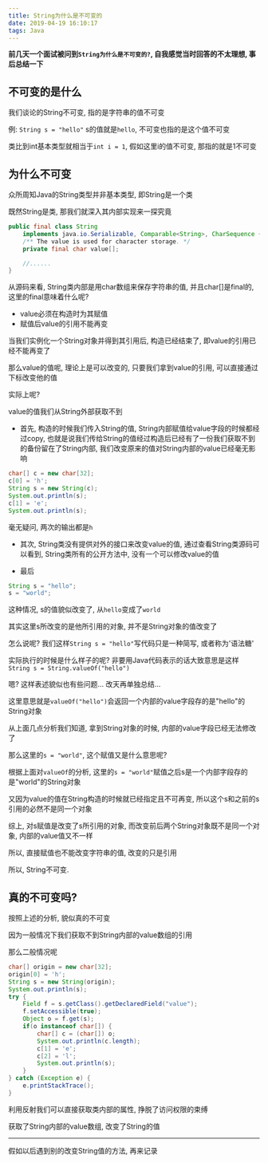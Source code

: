 ```yaml
---
title: String为什么是不可变的
date: 2019-04-19 16:10:17
tags: Java
---
```


**前几天一个面试被问到`String为什么是不可变的?`, 自我感觉当时回答的不太理想, 事后总结一下**

## 不可变的是什么

我们谈论的String不可变, 指的是字符串的值不可变

例: `String s = "hello"` s的值就是`hello`, 不可变也指的是这个值不可变

类比到int基本类型就相当于`int i = 1`, 假如这里i的值不可变, 那指的就是1不可变

## 为什么不可变

众所周知Java的String类型并非基本类型, 即String是一个类

既然String是类, 那我们就深入其内部实现来一探究竟

```java
public final class String
    implements java.io.Serializable, Comparable<String>, CharSequence {
    /** The value is used for character storage. */
    private final char value[];

    //......
}
```

从源码来看, String类内部是用char数组来保存字符串的值, 并且char[]是final的, 这里的final意味着什么呢?

- value必须在构造时为其赋值
- 赋值后value的引用不能再变

当我们实例化一个String对象并得到其引用后, 构造已经结束了, 即value的引用已经不能再变了

那么value的值呢, 理论上是可以改变的, 只要我们拿到value的引用, 可以直接通过下标改变他的值

实际上呢?

value的值我们从String外部获取不到

- 首先, 构造的时候我们传入String的值, String内部赋值给value字段的时候都经过copy, 也就是说我们传给String的值经过构造后已经有了一份我们获取不到的备份留在了String内部, 我们改变原来的值对String内部的value已经毫无影响

```java
char[] c = new char[32];
c[0] = 'h';
String s = new String(c);
System.out.println(s);
c[1] = 'e';
System.out.println(s);
```

毫无疑问, 两次的输出都是`h`

- 其次, String类没有提供对外的接口来改变value的值, 通过查看String类源码可以看到, String类所有的公开方法中, 没有一个可以修改value的值

- 最后

```java
String s = "hello";
s = "world";
```

这种情况, s的值貌似改变了, 从`hello`变成了`world`

其实这里s所改变的是他所引用的对象, 并不是String对象的值改变了

怎么说呢? 我们这样`String s = "hello"`写代码只是一种简写, 或者称为'语法糖'

实际执行的时候是什么样子的呢? 非要用Java代码表示的话大致意思是这样`String s = String.valueOf("hello")`

嗯? 这样表述貌似也有些问题... 改天再单独总结...

这里意思就是`valueOf("hello")`会返回一个内部的value字段存的是"hello"的String对象

从上面几点分析我们知道, 拿到String对象的时候, 内部的value字段已经无法修改了

那么这里的`s = "world"`, 这个赋值又是什么意思呢?

根据上面对`valueOf`的分析, 这里的`s = "world"`赋值之后s是一个内部字段存的是"world"的String对象

又因为value的值在String构造的时候就已经指定且不可再变, 所以这个s和之前的s引用的必然不是同一个对象

综上, 对s赋值是改变了s所引用的对象, 而改变前后两个String对象既不是同一个对象, 内部的value值又不一样

所以, 直接赋值也不能改变字符串的值, 改变的只是引用

所以, String不可变. 

## 真的不可变吗?

按照上述的分析, 貌似真的不可变

因为一般情况下我们获取不到String内部的value数组的引用

那么二般情况呢

```java
char[] origin = new char[32];
origin[0] = 'h';
String s = new String(origin);
System.out.println(s);
try {
	Field f = s.getClass().getDeclaredField("value");
	f.setAccessible(true);
	Object o = f.get(s);
	if(o instanceof char[]) {
		char[] c = (char[]) o;
		System.out.println(c.length);
		c[1] = 'e';
		c[2] = 'l';
		System.out.println(s);
	}
} catch (Exception e) {
	e.printStackTrace();
}
```

利用反射我们可以直接获取类内部的属性, 挣脱了访问权限的束缚

获取了String内部的value数组, 改变了String的值

---

假如以后遇到别的改变String值的方法, 再来记录

